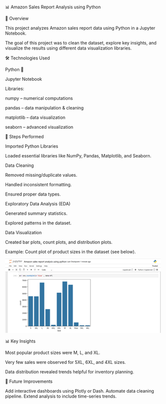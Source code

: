 📊 Amazon Sales Report Analysis using Python

📌 Overview

This project analyzes Amazon sales report data using Python in a Jupyter Notebook.

The goal of this project was to clean the dataset, explore key insights, and visualize the results using different data visualization libraries.

🛠️ Technologies Used

Python 🐍

Jupyter Notebook

Libraries:

numpy – numerical computations

pandas – data manipulation & cleaning

matplotlib – data visualization

seaborn – advanced visualization

📂 Steps Performed

Imported Python Libraries

Loaded essential libraries like NumPy, Pandas, Matplotlib, and Seaborn.

Data Cleaning

Removed missing/duplicate values.

Handled inconsistent formatting.

Ensured proper data types.

Exploratory Data Analysis (EDA)

Generated summary statistics.

Explored patterns in the dataset.

Data Visualization

Created bar plots, count plots, and distribution plots.

Example: Count plot of product sizes in the dataset (see below).


![plot preview](https://github.com/Yogita2409/Amazon-sales-analysis-using-jupyter-notebook/blob/master/preview.png)

📊 Key Insights

Most popular product sizes were M, L, and XL.

Very few sales were observed for 5XL, 6XL, and 4XL sizes.

Data distribution revealed trends helpful for inventory planning.

📌 Future Improvements

Add interactive dashboards using Plotly or Dash.
Automate data cleaning pipeline.
Extend analysis to include time-series trends.
